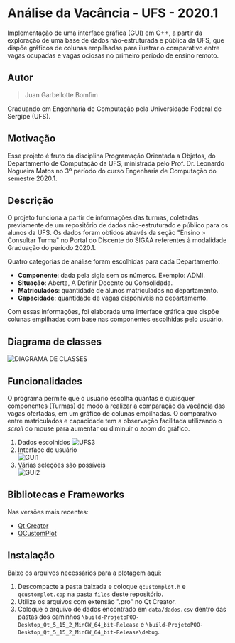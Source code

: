 Análise da Vacância - UFS - 2020.1
====

Implementação de uma interface gráfica (GUI) em C++, a partir da exploração de uma base de dados não-estruturada e pública da UFS, que dispõe gráficos de colunas empilhadas para ilustrar o comparativo entre vagas ocupadas e vagas ociosas no primeiro período de ensino remoto.


Autor 
----

> Juan Garbellotte Bomfim

Graduando em Engenharia de Computação pela Universidade Federal de Sergipe (UFS).

Motivação
---------
Esse projeto é fruto da disciplina Programação Orientada a Objetos, do Departamento de Computação da UFS, ministrada pelo Prof. Dr. Leonardo Nogueira Matos no 3º período do curso Engenharia de Computação do semestre 2020.1.

Descrição
---

O projeto funciona a partir de informações das turmas, coletadas previamente de um repositório de dados não-estruturado e público para os alunos da UFS. Os dados foram obtidos através da seção "Ensino > Consultar Turma" no Portal do Discente do SIGAA referentes à modalidade Graduação do período 2020.1. 

Quatro categorias de análise foram escolhidas para cada Departamento:

* **Componente**: dada pela sigla sem os números. Exemplo: ADMI.
* **Situação**: Aberta, A Definir Docente ou Consolidada.
* **Matriculados**: quantidade de alunos matriculados no departamento.
* **Capacidade**: quantidade de vagas disponiveis no departamento.

Com essas informações, foi elaborada uma interface gráfica que dispõe colunas empilhadas com base nas componentes escolhidas pelo usuário. 

Diagrama de classes
---
![DIAGRAMA DE CLASSES](https://imgur.com/KBPndAi.png)

Funcionalidades
--------

O programa permite que o usuário escolha quantas e quaisquer componentes (Turmas) de modo a realizar a comparação da vacância das vagas ofertadas, em um gráfico de colunas empilhadas. O comparativo entre matriculados e capacidade tem a observação facilitada utilizando o _scroll_ do mouse para aumentar ou diminuir o _zoom_ do gráfico.


1. Dados escolhidos
![UFS3](https://imgur.com/BJT4l8H.png)
2. Interface do usuário  
![GUI1](https://i.imgur.com/qZoZVaM.png)
3. Várias seleções são possíveis  
![GUI2](https://imgur.com/I1QyZ22.png)

Bibliotecas e Frameworks
-----------

Nas versões mais recentes:
- [Qt Creator](https://www.qt.io/product/development-tools)
- [QCustomPlot](https://www.qcustomplot.com/index.php/introduction)

Instalação
------------

Baixe os arquivos necessários para a plotagem [aqui](https://www.qcustomplot.com/release/2.1.0/QCustomPlot-source.tar.gz):
1. Descompacte a pasta baixada e coloque `qcustomplot.h` e `qcustomplot.cpp` na pasta `files` deste repositório.
2. Utilize os arquivos com extensão ".pro" no Qt Creator.
3. Coloque o arquivo de dados encontrado em `data/dados.csv` dentro das pastas dos caminhos `\build-ProjetoPOO-Desktop_Qt_5_15_2_MinGW_64_bit-Release` e `\build-ProjetoPOO-Desktop_Qt_5_15_2_MinGW_64_bit-Release\debug`.

